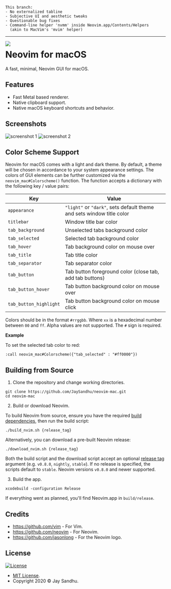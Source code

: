 ```
This branch:
- No externalized tabline
- Subjective UI and aesthetic tweaks
- Questionable bug fixes
- Command-line helper 'nvmm' inside Neovim.app/Contents/Helpers
  (akin to MacVim's 'mvim' helper)
```
---
<img align="left" src="https://i.postimg.cc/5t3x3nhw/icon-128x128.png">

# Neovim for macOS

A fast, minimal, Neovim GUI for macOS.

## Features
 * Fast Metal based renderer.
 * Native clipboard support.
 * Native macOS keyboard shortcuts and behavior.

## Screenshots
![screenshot 1](https://i.postimg.cc/zB118zbZ/Screen-Shot-2020-08-14-at-19-18-50.png)
![screenshot 2](https://i.postimg.cc/g2dR2kP4/Screen-Shot-2020-08-14-at-19-01-20.png)

## Color Scheme Support 
Neovim for macOS comes with a light and dark theme. By default, a theme
will be chosen in accordance to your system appearance settings. The colors of
GUI elements can be further customized via the `neovim_mac#Colorscheme()`
function. The function accepts a dictionary with the following key / value
pairs:

| Key                    | Value                                                                       |
| ---------------------- | --------------------------------------------------------------------------- |
| `appearance`           | `"light"` or `"dark"`, sets default theme and sets window title color       |
| `titlebar`             | Window title bar color                                                      |
| `tab_background`       | Unselected tabs background color                                            | 
| `tab_selected`         | Selected tab background color                                               | 
| `tab_hover`            | Tab background color on mouse over                                          | 
| `tab_title`            | Tab title color                                                             | 
| `tab_separator`        | Tab separator color                                                         | 
| `tab_button`           | Tab button foreground color (close tab, add tab buttons)                    | 
| `tab_button_hover`     | Tab button background color on mouse over                                   | 
| `tab_button_highlight` | Tab button background color on mouse click                                  | 

Colors should be in the format `#rrggbb`. Where `xx` is a hexadecimal number
between `00` and `ff`. Alpha values are not supported. The `#` sign is required.

**Example**

To set the selected tab color to red:
```
:call neovim_mac#Colorscheme({"tab_selected" : "#ff0000"})
```

## Building from Source
1. Clone the repository and change working directories.

```
git clone https://github.com/JaySandhu/neovim-mac.git
cd neovim-mac
```

2. Build or download Neovim. 

To build Neovim from source, ensure you have the required 
[build dependencies](https://github.com/neovim/neovim/wiki/Building-Neovim#macos),
then run the build script: 

```
./build_nvim.sh {release_tag}
```

Alternatively, you can download a pre-built Neovim release:

```
./download_nvim.sh {release_tag}
```

Both the build script and the download script accept an optional [release
tag](https://github.com/neovim/neovim/tags) argument (e.g. `v0.8.0`, `nightly`,
`stable`). If no release is specified, the scripts default to `stable`. Neovim
versions `v0.8.0` and newer supported.

3. Build the app.

```
xcodebuild -configuration Release
```

If everything went as planned, you'll find Neovim.app in `build/release`.

## Credits
 * https://github.com/vim - For Vim.
 * https://github.com/neovim - For Neovim.
 * https://github.com/jasonlong - For the Neovim logo.

## License
[![License](http://img.shields.io/:license-mit-blue.svg?style=flat-square)](http://badges.mit-license.org)

 * [MIT License](https://mit-license.org/).
 * Copyright 2020 © Jay Sandhu.

